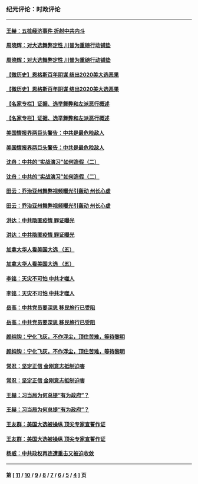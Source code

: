 ### 纪元评论：时政评论
---
#### [王赫：五桩经济事件 折射中共内斗](../../pages/nsc1025/n12597788.md) 
#### [周晓辉：对大选舞弊定性 川普为重磅行动铺垫](../../pages/nsc1025/n12596714.md) 
#### [周晓辉：对大选舞弊定性 川普为重磅行动铺垫](../../pages/nsc1025/n12596714.md) 
#### [【微历史】恩格斯百年阴谋 结出2020美大选恶果](../../pages/nsc1025/n12597490.md) 
#### [【微历史】恩格斯百年阴谋 结出2020美大选恶果](../../pages/nsc1025/n12597490.md) 
#### [【名家专栏】证据、选举舞弊和左派恶行概述](../../pages/nsc1025/n12596169.md) 
#### [【名家专栏】证据、选举舞弊和左派恶行概述](../../pages/nsc1025/n12596169.md) 
#### [美国情报界两巨头警告：中共是最危险敌人](../../pages/nsc1025/n12596854.md) 
#### [美国情报界两巨头警告：中共是最危险敌人](../../pages/nsc1025/n12596854.md) 
#### [沈舟：中共的“实战演习”如何造假（二）](../../pages/nsc1025/n12591649.md) 
#### [沈舟：中共的“实战演习”如何造假（二）](../../pages/nsc1025/n12591649.md) 
#### [田云：乔治亚州舞弊视频曝光引轰动 州长心虚](../../pages/nsc1025/n12595507.md) 
#### [田云：乔治亚州舞弊视频曝光引轰动 州长心虚](../../pages/nsc1025/n12595507.md) 
#### [洪达：中共隐匿疫情 罪证曝光](../../pages/nsc1025/n12595918.md) 
#### [洪达：中共隐匿疫情 罪证曝光](../../pages/nsc1025/n12595918.md) 
#### [加拿大华人看美国大选 （五）](../../pages/nsc1025/n12595884.md) 
#### [加拿大华人看美国大选 （五）](../../pages/nsc1025/n12595884.md) 
#### [李铭：天灾不可怕 中共才噬人](../../pages/nsc1025/n12595833.md) 
#### [李铭：天灾不可怕 中共才噬人](../../pages/nsc1025/n12595833.md) 
#### [岳高：中共党员要深思 移民旅行已受阻](../../pages/nsc1025/n12595786.md) 
#### [岳高：中共党员要深思 移民旅行已受阻](../../pages/nsc1025/n12595786.md) 
#### [颜纯钩：宁化飞灰，不作浮尘，顶住苦难，等待黎明](../../pages/nsc1025/n12595728.md) 
#### [颜纯钩：宁化飞灰，不作浮尘，顶住苦难，等待黎明](../../pages/nsc1025/n12595728.md) 
#### [常忍：坚定正信 金刚意志抵制迫害](../../pages/nsc1025/n12595527.md) 
#### [常忍：坚定正信 金刚意志抵制迫害](../../pages/nsc1025/n12595527.md) 
#### [王赫：习当局为何总提“有为政府”？](../../pages/nsc1025/n12594559.md) 
#### [王赫：习当局为何总提“有为政府”？](../../pages/nsc1025/n12594559.md) 
#### [王友群：美国大选被操纵 顶尖专家宣誓作证](../../pages/nsc1025/n12594658.md) 
#### [王友群：美国大选被操纵 顶尖专家宣誓作证](../../pages/nsc1025/n12594658.md) 
#### [杨威：中共政权再连遭重击又被迫收敛](../../pages/nsc1025/n12594167.md) 

---
#### 第 [ [11](./11.md) / [10](./10.md) / [9](./9.md) / [8](./8.md) / [7](./7.md) / [6](./6.md) / [5](./5.md) / [4](./4.md) ] 页
